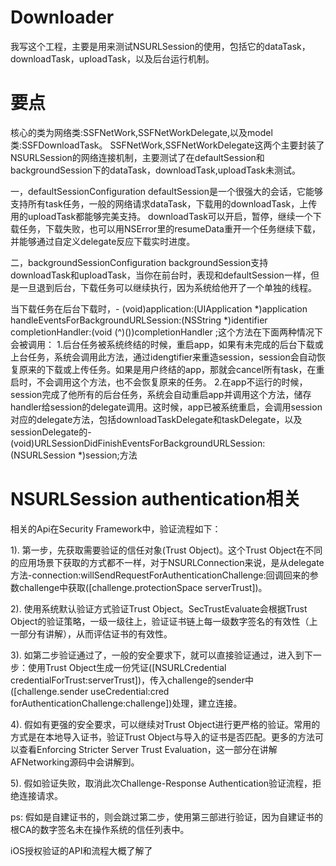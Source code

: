 # Downloader
我写这个工程，主要是用来测试NSURLSession的使用，包括它的dataTask，downloadTask，uploadTask，以及后台运行机制。

# 要点
核心的类为网络类:SSFNetWork,SSFNetWorkDelegate,以及model类:SSFDownloadTask。
SSFNetWork,SSFNetWorkDelegate这两个主要封装了NSURLSession的网络连接机制，主要测试了在defaultSession和backgroundSession下的dataTask，downloadTask,uploadTask未测试。

一，defaultSessionConfiguration
defaultSession是一个很强大的会话，它能够支持所有task任务，一般的网络请求dataTask，下载用的downloadTask，上传用的uploadTask都能够完美支持。
downloadTask可以开启，暂停，继续一个下载任务，下载失败，也可以用NSError里的resumeData重开一个任务继续下载，并能够通过自定义delegate反应下载实时进度。

二，backgroundSessionConfiguration
backgroundSession支持downloadTask和uploadTask，当你在前台时，表现和defaultSession一样，但是一旦退到后台，下载任务可以继续执行，因为系统给他开了一个单独的线程。

当下载任务在后台下载时，- (void)application:(UIApplication *)application handleEventsForBackgroundURLSession:(NSString *)identifier completionHandler:(void (^)())completionHandler ;这个方法在下面两种情况下会被调用：
1.后台任务被系统终结的时候，重启app，如果有未完成的后台下载或上台任务，系统会调用此方法，通过idengtifier来重造session，session会自动恢复原来的下载或上传任务。如果是用户终结的app，那就会cancel所有task，在重启时，不会调用这个方法，也不会恢复原来的任务。
2.在app不运行的时候，session完成了他所有的后台任务，系统会自动重启app并调用这个方法，储存handler给session的delegate调用。这时候，app已被系统重启，会调用session对应的delegate方法，包括downloadTaskDelegate和taskDelegate，以及sessionDelegate的- (void)URLSessionDidFinishEventsForBackgroundURLSession:(NSURLSession *)session;方法


# NSURLSession authentication相关
相关的Api在Security Framework中，验证流程如下：

1). 第一步，先获取需要验证的信任对象(Trust Object)。这个Trust Object在不同的应用场景下获取的方式都不一样，对于NSURLConnection来说，是从delegate方法-connection:willSendRequestForAuthenticationChallenge:回调回来的参数challenge中获取([challenge.protectionSpace serverTrust])。

2). 使用系统默认验证方式验证Trust Object。SecTrustEvaluate会根据Trust Object的验证策略，一级一级往上，验证证书链上每一级数字签名的有效性（上一部分有讲解），从而评估证书的有效性。

3). 如第二步验证通过了，一般的安全要求下，就可以直接验证通过，进入到下一步：使用Trust Object生成一份凭证([NSURLCredential credentialForTrust:serverTrust])，传入challenge的sender中([challenge.sender useCredential:cred forAuthenticationChallenge:challenge])处理，建立连接。

4). 假如有更强的安全要求，可以继续对Trust Object进行更严格的验证。常用的方式是在本地导入证书，验证Trust Object与导入的证书是否匹配。更多的方法可以查看Enforcing Stricter Server Trust Evaluation，这一部分在讲解AFNetworking源码中会讲解到。

5). 假如验证失败，取消此次Challenge-Response Authentication验证流程，拒绝连接请求。

ps: 假如是自建证书的，则会跳过第二步，使用第三部进行验证，因为自建证书的根CA的数字签名未在操作系统的信任列表中。

iOS授权验证的API和流程大概了解了